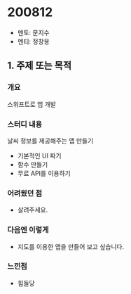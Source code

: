 # 200812

- 멘토: 문지수
- 멘티: 정창용

## 1. 주제 또는 목적

### 개요

스위프트로 앱 개발

### 스터디 내용

날씨 정보를 제공해주는 앱 만들기
- 기본적인 UI 짜기
- 함수 만들기
- 무료 API를 이용하기

### 어려웠던 점

- 살려주세요.

### 다음엔 이렇게

- 지도를 이용한 앱을 만들어 보고 싶습니다.

### 느낀점

- 힘들당
